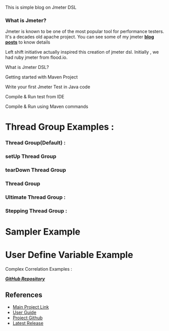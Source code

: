 This is simple blog on Jmeter DSL

### What is Jmeter? 
Jmeter is known to be one of the most popular tool for performance testers. It's a decades old apache project. You can see some of my jmeter [**blog posts**](https://sarkershantonu.github.io/tag/jmeter-script/) to know details 

Left shift initiative actually inspired this creation of jmeter dsl. Initially , we had ruby jmeter from flood.io. 

What is Jmeter DSL?

Getting started with Maven Project

Write your first Jmeter Test in Java code

Compile & Run test from IDE

Compile & Run using Maven commands 

# Thread Group Examples :

### Thread Group(Default) : 

### setUp Thread Group

### tearDown Thread Group 

### Thread Group

### Ultimate Thread Group : 

### Stepping Thread Group : 


# Sampler Example 


# User Define Variable Example 

Complex Correlation Examples : 

 [***GitHub Repository***](https://github.com/sarkershantonu/jmeter-novice-to-advance/tree/master/jmeter-dsl-example)
 
## References
- [Main Project Link](https://abstracta.github.io/jmeter-java-dsl/)
- [User Guide](https://abstracta.github.io/jmeter-java-dsl/guide/)
- [Project Github](https://github.com/abstracta/jmeter-java-dsl)
- [Latest Release](https://github.com/abstracta/jmeter-java-dsl/releases)